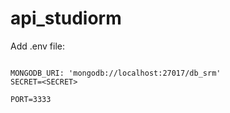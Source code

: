 # api_studiorm

Add .env file:

```

MONGODB_URI: 'mongodb://localhost:27017/db_srm' 
SECRET=<SECRET>

PORT=3333
```
